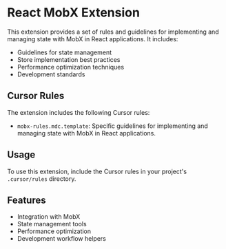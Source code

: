 # React MobX Extension

This extension provides a set of rules and guidelines for implementing and managing state with MobX in React applications. It includes:

- Guidelines for state management
- Store implementation best practices
- Performance optimization techniques
- Development standards

## Cursor Rules

The extension includes the following Cursor rules:

- `mobx-rules.mdc.template`: Specific guidelines for implementing and managing state with MobX in React applications.

## Usage

To use this extension, include the Cursor rules in your project's `.cursor/rules` directory.

## Features

- Integration with MobX
- State management tools
- Performance optimization
- Development workflow helpers 
